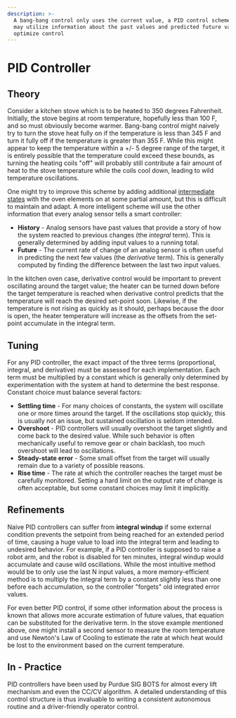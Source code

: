 ```yaml
---
description: >-
  A bang-bang control only uses the current value, a PID control schemes also
  may utilize information about the past values and predicted future values to
  optimize control
---
```


# PID Controller

## Theory

Consider a kitchen stove which is to be heated to 350 degrees Fahrenheit. Initially, the stove begins at room temperature, hopefully less than 100 F, and so must obviously become warmer. Bang-bang control might naively try to turn the stove heat fully on if the temperature is less than 345 F and turn it fully off if the temperature is greater than 355 F. While this might appear to keep the temperature within a +/- 5 degree range of the target, it is entirely possible that the temperature could exceed these bounds, as turning the heating coils "off" will probably still contribute a fair amount of heat to the stove temperature while the coils cool down, leading to wild temperature oscillations.

One might try to improve this scheme by adding additional [intermediate states](../finite-state-machine.md) with the oven elements on at some partial amount, but this is difficult to maintain and adapt. A more intelligent scheme will use the other information that every analog sensor tells a smart controller:

* **History** - Analog sensors have past values that provide a story of how the system reacted to previous changes \(the _integral_ term\). This is generally determined by adding input values to a running total.
* **Future** - The current rate of change of an analog sensor is often useful in predicting the next few values \(the _derivative_ term\). This is generally computed by finding the difference between the last two input values.

In the kitchen oven case, derivative control would be important to prevent oscillating around the target value; the heater can be turned down before the target temperature is reached when derivative control predicts that the temperature will reach the desired set-point soon. Likewise, if the temperature is not rising as quickly as it should, perhaps because the door is open, the heater temperature will increase as the offsets from the set-point accumulate in the integral term.

## Tuning

For any PID controller, the exact impact of the three terms \(proportional, integral, and derivative\) must be assessed for each implementation. Each term must be multiplied by a constant which is generally only determined by experimentation with the system at hand to determine the best response. Constant choice must balance several factors:

* **Settling time** - For many choices of constants, the system will oscillate one or more times around the target. If the oscillations stop quickly, this is usually not an issue, but sustained oscillation is seldom intended.
* **Overshoot** - PID controllers will usually overshoot the target slightly and come back to the desired value. While such behavior is often mechanically useful to remove gear or chain backlash, too much overshoot will lead to oscillations.
* **Steady-state error** - Some small offset from the target will usually remain due to a variety of possible reasons.
* **Rise time** - The rate at which the controller reaches the target must be carefully monitored. Setting a hard limit on the output rate of change is often acceptable, but some constant choices may limit it implicitly.

## Refinements

Naive PID controllers can suffer from **integral windup** if some external condition prevents the setpoint from being reached for an extended period of time, causing a huge value to load into the integral term and leading to undesired behavior. For example, if a PID controller is supposed to raise a robot arm, and the robot is disabled for ten minutes, integral windup would accumulate and cause wild oscillations. While the most intuitive method would be to only use the last N input values, a more memory-efficient method is to multiply the integral term by a constant slightly less than one before each accumulation, so the controller "forgets" old integrated error values.

For even better PID control, if some other information about the process is known that allows more accurate estimation of future values, that equation can be substituted for the derivative term. In the stove example mentioned above, one might install a second sensor to measure the room temperature and use Newton's Law of Cooling to estimate the rate at which heat would be lost to the environment based on the current temperature.

## In - Practice

PID controllers have been used by Purdue SIG BOTS for almost every lift mechanism and even the CC/CV algorithm. A detailed understanding of this control structure is thus invaluable to writing a consistent autonomous routine and a driver-friendly operator control.

